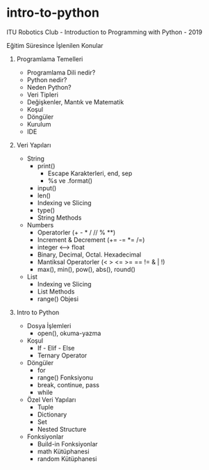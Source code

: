 # intro-to-python
ITU Robotics Club - Introduction to Programming with Python - 2019 

Eğitim Süresince İşlenilen Konular

1. Programlama Temelleri
    - Programlama Dili nedir?
    - Python nedir?
    - Neden Python?
    - Veri Tipleri
    - Değişkenler, Mantık ve Matematik
    - Koşul
    - Döngüler
    - Kurulum
    - IDE

2. Veri Yapıları
    - String
        - print()
            - Escape Karakterleri, end, sep
            - %s ve .format()
        - input()
        - len()
        - Indexing ve Slicing
        - type()
        - String Methods
    - Numbers
        - Operatorler (+ - * / // % **)
        - Increment & Decrement (+= -= *= /=)
        - integer <--> float
        - Binary, Decimal, Octal. Hexadecimal
        - Mantiksal Operatorler (< > <= >= == != & | !)
        - max(), min(), pow(), abs(), round()
    - List
        - Indexing ve Slicing
        - List Methods
        - range() Objesi

3. Intro to Python
    - Dosya İşlemleri
        - open(), okuma-yazma
    - Koşul
        - If - Elif - Else
        - Ternary Operator
    - Döngüler
        - for
        - range() Fonksiyonu
        - break, continue, pass
        - while
    - Özel Veri Yapıları
        - Tuple
        - Dictionary
        - Set
        - Nested Structure
    - Fonksiyonlar
        - Build-in Fonksiyonlar
        - math Kütüphanesi
        - random Kütüphanesi
